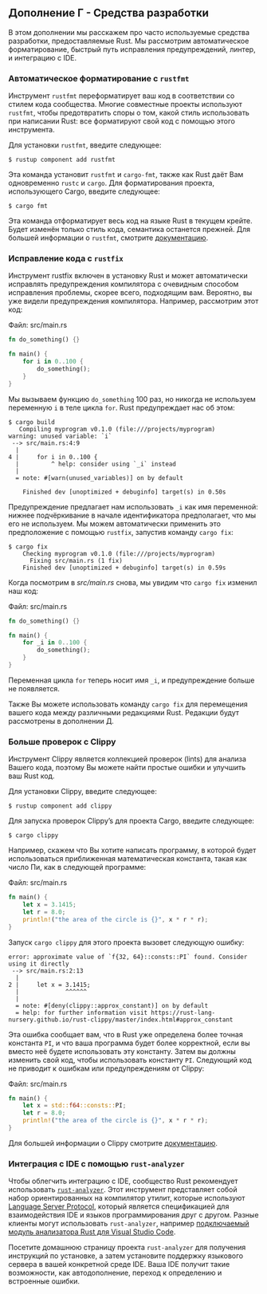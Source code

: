 ## Дополнение Г - Средства разработки

В этом дополнении мы расскажем про часто используемые средства разработки, предоставляемые Rust. Мы рассмотрим автоматическое форматирование, быстрый путь исправления предупреждений, линтер, и интеграцию с IDE.

### Автоматическое форматирование с `rustfmt`

Инструмент `rustfmt` переформатирует ваш код в соответствии со стилем кода сообщества. Многие совместные проекты используют `rustfmt`, чтобы предотвратить споры о том, какой стиль использовать при написании Rust: все форматируют свой код с помощью этого инструмента.

Для установки `rustfmt`, введите следующее:

```console
$ rustup component add rustfmt
```

Эта команда установит `rustfmt` и `cargo-fmt`, также как Rust даёт Вам одновременно `rustc` и `cargo`. Для форматирования проекта, использующего Cargo, введите следующее:

```console
$ cargo fmt
```

Эта команда отформатирует весь код на языке Rust в текущем крейте. Будет изменён только стиль кода, семантика останется прежней. Для большей информации о `rustfmt`, смотрите [документацию].

### Исправление кода с `rustfix`

Инструмент rustfix включен в установку Rust и может автоматически исправлять предупреждения компилятора с очевидным способом исправления проблемы, скорее всего, подходящим вам. Вероятно, вы уже видели предупреждения компилятора. Например, рассмотрим этот код:

<span class="filename">Файл: src/main.rs</span>

```rust
fn do_something() {}

fn main() {
    for i in 0..100 {
        do_something();
    }
}
```

Мы вызываем функцию `do_something` 100 раз, но никогда не используем переменную `i` в теле цикла `for`. Rust предупреждает нас об этом:

```console
$ cargo build
   Compiling myprogram v0.1.0 (file:///projects/myprogram)
warning: unused variable: `i`
 --> src/main.rs:4:9
  |
4 |     for i in 0..100 {
  |         ^ help: consider using `_i` instead
  |
  = note: #[warn(unused_variables)] on by default

    Finished dev [unoptimized + debuginfo] target(s) in 0.50s
```

Предупреждение предлагает нам использовать `_i` как имя переменной: нижнее подчёркивание в начале идентификатора предполагает, что мы его не используем. Мы можем автоматически применить это предположение с помощью `rustfix`, запустив команду `cargo fix`:

```console
$ cargo fix
    Checking myprogram v0.1.0 (file:///projects/myprogram)
      Fixing src/main.rs (1 fix)
    Finished dev [unoptimized + debuginfo] target(s) in 0.59s
```

Когда посмотрим в *src/main.rs* снова, мы увидим что `cargo fix` изменил наш код:

<span class="filename">Файл: src/main.rs</span>

```rust
fn do_something() {}

fn main() {
    for _i in 0..100 {
        do_something();
    }
}
```

Переменная цикла `for` теперь носит имя `_i`, и предупреждение больше не появляется.

Также Вы можете использовать команду `cargo fix` для перемещения вашего кода между различными редакциями Rust. Редакции будут рассмотрены в дополнении Д.

### Больше проверок с Clippy

Инструмент Clippy является коллекцией проверок (lints) для анализа Вашего кода, поэтому Вы можете найти простые ошибки и улучшить ваш Rust код.

Для установки Clippy, введите следующее:

```console
$ rustup component add clippy
```

Для запуска проверок Clippy’s для проекта Cargo, введите следующее:

```console
$ cargo clippy
```

Например, скажем что Вы хотите написать программу, в которой будет использоваться приближенная математическая константа, такая как число Пи, как в следующей программе:

<span class="filename">Файл: src/main.rs</span>

```rust
fn main() {
    let x = 3.1415;
    let r = 8.0;
    println!("the area of the circle is {}", x * r * r);
}
```

Запуск `cargo clippy` для этого проекта вызовет следующую ошибку:

```text
error: approximate value of `f{32, 64}::consts::PI` found. Consider using it directly
 --> src/main.rs:2:13
  |
2 |     let x = 3.1415;
  |             ^^^^^^
  |
  = note: #[deny(clippy::approx_constant)] on by default
  = help: for further information visit https://rust-lang-nursery.github.io/rust-clippy/master/index.html#approx_constant
```

Эта ошибка сообщает вам, что в Rust уже определена более точная константа `PI`, и что ваша программа будет более корректной, если вы вместо неё будете использовать эту константу. Затем вы должны изменить свой код, чтобы использовать константу `PI`. Следующий код не приводит к ошибкам или предупреждениям от Clippy:

<span class="filename">Файл: src/main.rs</span>

```rust
fn main() {
    let x = std::f64::consts::PI;
    let r = 8.0;
    println!("the area of the circle is {}", x * r * r);
}
```

Для большей информации о Clippy смотрите [документацию](https://github.com/rust-lang/rustfmt).

### Интеграция с IDE с помощью `rust-analyzer`

Чтобы облегчить интеграцию с IDE, сообщество Rust рекомендует использовать [`rust-analyzer`]<!-- игнорировать -->. Этот инструмент представляет собой набор ориентированных на компилятор утилит, которые используют [Language Server Protocol]<!-- игнорировать -->, который является спецификацией для взаимодействия IDE и языков программирования друг с другом. Разные клиенты могут использовать `rust-analyzer`, например [подключаемый модуль анализатора Rust для Visual Studio Code](https://marketplace.visualstudio.com/items?itemName=rust-lang.rust-analyzer).

Посетите <a>домашнюю страницу</a> проекта <code>rust-analyzer</code> для получения инструкций по установке, а затем установите поддержку языкового сервера в вашей конкретной среде IDE. Ваша IDE получит такие возможности, как автодополнение, переход к определению и встроенные ошибки.


[документацию]: https://github.com/rust-lang/rustfmt
[Language Server Protocol]: http://langserver.org/
[`rust-analyzer`]: https://rust-analyzer.github.io